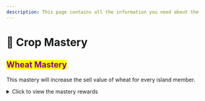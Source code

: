 ```yaml
---
description: This page contains all the information you need about the island crop mastery.
---
```


# 🥕 Crop Mastery

## <mark style="color:purple;">Wheat Mastery</mark>

This mastery will increase the sell value of wheat for every island member.

<details>

<summary>Click to view the mastery rewards</summary>

<table data-full-width="false"><thead><tr><th width="110">Levels</th><th>Wheat Required</th><th>Reward</th></tr></thead><tbody><tr><td>Level 1</td><td>1000</td><td>Carrots</td></tr><tr><td>Level 2</td><td>2,500</td><td>x1.05 Wheat Sell Multiplier</td></tr><tr><td>Level 3</td><td>7,500</td><td>x1.10 Wheat Sell Multiplier</td></tr><tr><td>Level 4</td><td>15,000</td><td>x1.15 Wheat Sell Multiplier</td></tr><tr><td>Level 5</td><td>30,500</td><td>x1.20 Wheat Sell Multiplier</td></tr><tr><td>Level 6</td><td>75,000</td><td>x1.30 Wheat Sell Multiplier</td></tr><tr><td>Level 7</td><td>150,000</td><td>x1.40 Wheat Sell Multiplier</td></tr><tr><td>Level 8</td><td>300,000</td><td>x1.55 Wheat Sell Multiplier</td></tr><tr><td>Level 9</td><td>500,000</td><td>x1.70 Wheat Sell Multiplier</td></tr><tr><td>Level 10</td><td>750,000</td><td>x2.0 Wheat Sell Multiplier</td></tr></tbody></table>

</details>

